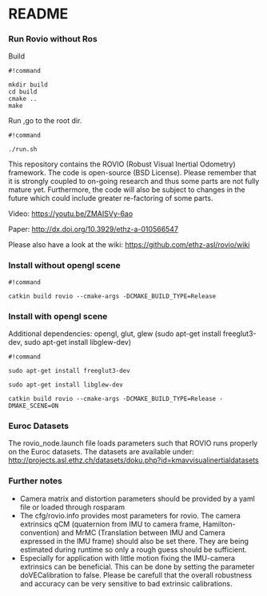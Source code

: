 # README #

### Run Rovio without Ros ###
Build

```
#!command

mkdir build
cd build
cmake ..
make 

```

Run ,go to the root dir.

```
#!command

./run.sh

```



This repository contains the ROVIO (Robust Visual Inertial Odometry) framework. The code is open-source (BSD License). Please remember that it is strongly coupled to on-going research and thus some parts are not fully mature yet. Furthermore, the code will also be subject to changes in the future which could include greater re-factoring of some parts.

Video: https://youtu.be/ZMAISVy-6ao

Paper:  http://dx.doi.org/10.3929/ethz-a-010566547

Please also have a look at the wiki: https://github.com/ethz-asl/rovio/wiki

### Install without opengl scene ###

```
#!command

catkin build rovio --cmake-args -DCMAKE_BUILD_TYPE=Release
```

### Install with opengl scene ###
Additional dependencies: opengl, glut, glew (sudo apt-get install freeglut3-dev, sudo apt-get install libglew-dev)

```
#!command

sudo apt-get install freeglut3-dev

sudo apt-get install libglew-dev

catkin build rovio --cmake-args -DCMAKE_BUILD_TYPE=Release -DMAKE_SCENE=ON
```

### Euroc Datasets ###
The rovio_node.launch file loads parameters such that ROVIO runs properly on the Euroc datasets. The datasets are available under:
http://projects.asl.ethz.ch/datasets/doku.php?id=kmavvisualinertialdatasets

### Further notes ###
* Camera matrix and distortion parameters should be provided by a yaml file or loaded through rosparam
* The cfg/rovio.info provides most parameters for rovio. The camera extrinsics qCM (quaternion from IMU to camera frame, Hamilton-convention) and MrMC (Translation between IMU and Camera expressed in the IMU frame) should also be set there. They are being estimated during runtime so only a rough guess should be sufficient.
* Especially for application with little motion fixing the IMU-camera extrinsics can be beneficial. This can be done by setting the parameter doVECalibration to false. Please be carefull that the overall robustness and accuracy can be very sensitive to bad extrinsic calibrations.
